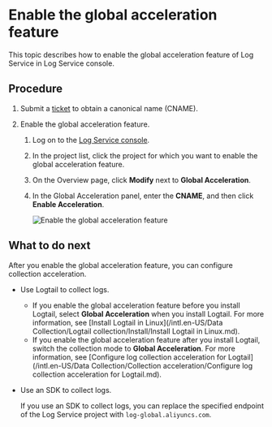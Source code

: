 # Enable the global acceleration feature

This topic describes how to enable the global acceleration feature of Log Service in Log Service console.

## Procedure

1.  Submit a [ticket](https://workorder-intl.console.aliyun.com/console.htm) to obtain a canonical name \(CNAME\).

2.  Enable the global acceleration feature.

    1.  Log on to the [Log Service console](https://sls.console.aliyun.com).

    2.  In the project list, click the project for which you want to enable the global acceleration feature.

    3.  On the Overview page, click **Modify** next to **Global Acceleration**.

    4.  In the Global Acceleration panel, enter the **CNAME**, and then click **Enable Acceleration**.

        ![Enable the global acceleration feature](https://static-aliyun-doc.oss-accelerate.aliyuncs.com/assets/img/en-US/6693525061/p8065.png)


## What to do next

After you enable the global acceleration feature, you can configure collection acceleration.

-   Use Logtail to collect logs.
    -   If you enable the global acceleration feature before you install Logtail, select **Global Acceleration** when you install Logtail. For more information, see [Install Logtail in Linux](/intl.en-US/Data Collection/Logtail collection/Install/Install Logtail in Linux.md).
    -   If you enable the global acceleration feature after you install Logtail, switch the collection mode to **Global Acceleration**. For more information, see [Configure log collection acceleration for Logtail](/intl.en-US/Data Collection/Collection acceleration/Configure log collection acceleration for Logtail.md).
-   Use an SDK to collect logs.

    If you use an SDK to collect logs, you can replace the specified endpoint of the Log Service project with `log-global.aliyuncs.com`.


